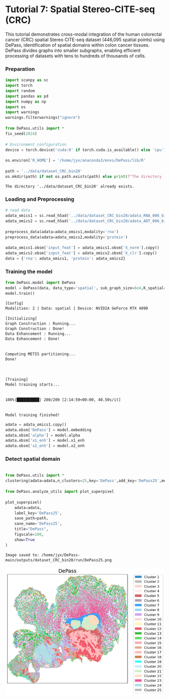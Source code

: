 # Tutorial 7: Spatial Stereo-CITE-seq (CRC)

This tutorial demonstrates cross-modal integration of the human colorectal cancer (CRC) spatial Stereo CITE-seq dataset (446,095 spatial points) using DePass, identification of spatial domains within colon cancer tissues. DePass divides graphs into smaller subgraphs, enabling efficient processing of datasets with tens to hundreds of thousands of cells.

### Preparation


```python
import scanpy as sc
import torch
import random
import pandas as pd
import numpy as np
import os
import warnings
warnings.filterwarnings("ignore")

from DePass.utils import *
fix_seed(2024)  

# Environment configuration
device = torch.device('cuda:0' if torch.cuda.is_available() else 'cpu')

os.environ['R_HOME'] = '/home/jyx/anaconda3/envs/DePass/lib/R'

path = '../data/dataset_CRC_bin20'
os.mkdir(path) if not os.path.exists(path) else print(f"The directory '{path}' already exists.\n")
```

    The directory '../data/dataset_CRC_bin20' already exists.
    


### Loading and Preprocessing


```python
# read data
adata_omics1 = sc.read_h5ad('../data/dataset_CRC_bin20/adata_RNA_006_bin20.h5ad')
adata_omics2 = sc.read_h5ad('../data/dataset_CRC_bin20/adata_ADT_006_bin20.h5ad')

preprocess_data(adata=adata_omics1,modality='rna')
preprocess_data(adata=adata_omics2,modality='protein')

adata_omics1.obsm['input_feat'] = adata_omics1.obsm['X_norm'].copy()
adata_omics2.obsm['input_feat'] = adata_omics2.obsm['X_clr'].copy()
data = {'rna': adata_omics1, 'protein': adata_omics2}
```

### Training the model


```python
from DePass.model import DePass
model = DePass(data, data_type='spatial', sub_graph_size=6e4,K_spatial=10,K_feature=30, device=device)
model.train()
```

    [Config]
    Modalities: 2 | Data: spatial | Device: NVIDIA GeForce RTX 4090 
    
    [Initializing]
    Graph Construction : Running...
    Graph Construction : Done!
    Data Enhancement : Running...
    Data Enhancement : Done!


    Computing METIS partitioning...
    Done!


    
    [Training]
    Model training starts...


    100%|██████████| 200/200 [2:14:59<00:00, 40.50s/it]  


    Model training finished!
    



```python
adata = adata_omics1.copy()
adata.obsm['DePass'] = model.embedding
adata.obsm['alpha'] = model.alpha 
adata.obsm['x1_enh'] = model.x1_enh
adata.obsm['x2_enh'] = model.x2_enh
```

### Detect spatial domain 


```python

from DePass.utils import *
clustering(adata=adata,n_clusters=25,key='DePass',add_key='DePass25',method='mclust', use_pca=True)

from DePass.analyze_utils import plot_superpixel

plot_superpixel(
    adata=adata,
    label_key='DePass25',
    save_path=path,
    save_name='DePass25',
    title="DePass",
    figscale=100,
    show=True
)
```

    Image saved to: /home/jyx/DePass-main/outputs/dataset_CRC_bin20/run/DePass25.png



    
![png](Tutorial7_files/Tutorial7_10_1.png)
    

